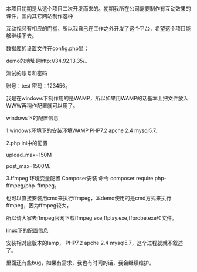 本项目初期是从这个项目二次开发而来的。初期我所在公司需要制作有互动效果的课件，国内其它网站制作这种

互动视频有相应的门槛，所以我自己在工作之外开发了这个平台，希望这个项目能够继续下去。

数据库的设置文件在config.php里；

demo的地址是http://34.92.13.35/。

测试的账号和密码

账号：test  密码：123456。

我是在windows下制作用的是WAMP，所以如果用WAMP的话基本上把文件放入WWW再稍作配置就可以用了。

windows下的配置信息

1.windows环境下的安装环境WAMP PHP7.2  apche 2.4  mysql5.7.

2.php.ini中的配置   

upload_max=150M     

post_max=1500M.

3.ffmpeg 环境变量配置 Composer安装   命令 composer require php-ffmpeg/php-ffmpeg。

也可以直接安装用cmd来执行ffmpeg，本demo使用的是cmd方式来执行ffmpeg，因为ffmpeg较大，

所以请大家去ffmpeg官网下载ffmpeg.exe,ffplay.exe,ffprobe.exe和文件。

linux下的配置信息

安装相对应版本的lamp， PHP7.2  apche 2.4  mysql5.7，这个过程就就不叙述了。

里面还有些bug，如果有需求，我也有时间的话，我会继续维护。





